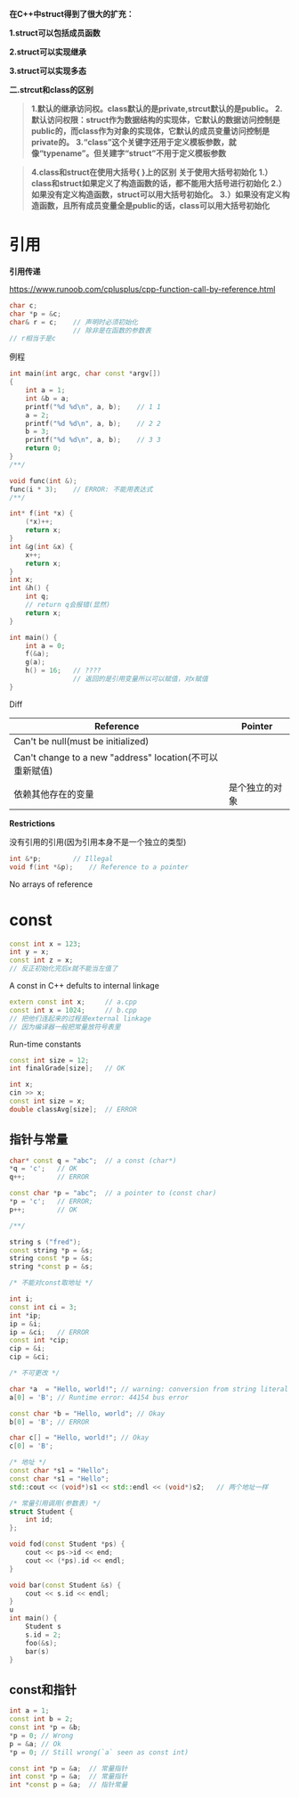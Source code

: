 **在C++中struct得到了很大的扩充：**

**1.struct可以包括成员函数**

**2.struct可以实现继承**

**3.struct可以实现多态**



**二.strcut和class的区别**

> **1.默认的继承访问权。class默认的是private,strcut默认的是public。**
> **2.默认访问权限：struct作为数据结构的实现体，它默认的数据访问控制是public的，而class作为对象的实现体，它默认的成员变量访问控制是private的。**
> **3.“class”这个关键字还用于定义模板参数，就像“typename”。但关建字“struct”不用于定义模板参数**



> **4.class和struct在使用大括号{ }上的区别**
> **关于使用大括号初始化**
> **1.）class和struct如果定义了构造函数的话，都不能用大括号进行初始化**
> **2.）如果没有定义构造函数，struct可以用大括号初始化。**
> **3.）如果没有定义构造函数，且所有成员变量全是public的话，class可以用大括号初始化**

# 引用

**引用传递**

https://www.runoob.com/cplusplus/cpp-function-call-by-reference.html

```cpp
char c;
char *p = &c;
char& r = c;	// 声明时必须初始化
				// 除非是在函数的参数表
// r相当于是c
```



例程

```cpp
int main(int argc, char const *argv[])
{
	int a = 1;
	int &b = a;
	printf("%d %d\n", a, b);	// 1 1
	a = 2;
	printf("%d %d\n", a, b);	// 2 2
	b = 3;
	printf("%d %d\n", a, b);	// 3 3
	return 0;
}
/**/

void func(int &);
func(i * 3);	// ERROR: 不能用表达式
/**/

int* f(int *x) {
	(*x)++;
	return x;
}
int &g(int &x) {
	x++;
	return x;
}
int x;
int &h() {
	int q;
    // return q会报错(显然)
	return x;
}

int main() {
	int a = 0;
	f(&a);
	g(a);
	h() = 16;	// ????
    			// 返回的是引用变量所以可以赋值，对x赋值
}


```

Diff

| Reference                                                | Pointer        |
| -------------------------------------------------------- | -------------- |
| Can't be null(must be initialized)                       |                |
| Can't change to a new "address" location(不可以重新赋值) |                |
| 依赖其他存在的变量                                       | 是个独立的对象 |

**Restrictions**

没有引用的引用(因为引用本身不是一个独立的类型)

```cpp
int &*p;		// Illegal
void f(int *&p);	// Reference to a pointer

```

No arrays of reference

# const

```cpp
const int x = 123;
int y = x;
const int z = x;
// 反正初始化完后x就不能当左值了
```

A const in C++ defults to internal linkage

```cpp
extern const int x;		// a.cpp
const int x = 1024;		// b.cpp
// 把他们连起来的过程是external linkage
// 因为编译器一般把常量放符号表里
```

Run-time constants

```cpp
const int size = 12;
int finalGrade[size];	// OK

int x;
cin >> x;
const int size = x;
double classAvg[size];	// ERROR
```

## 指针与常量

```cpp
char* const q = "abc";	// a const (char*)
*q = 'c';	// OK
q++;		// ERROR

const char *p = "abc";	// a pointer to (const char)
*p = 'c';	// ERROR;
p++;		// OK

/**/

string s ("fred");
const string *p = &s;
string const *p = &s;
string *const p = &s;

/* 不能对const取地址 */

int i;
const int ci = 3;
int *ip;
ip = &i;
ip = &ci;	// ERROR
const int *cip;
cip = &i;
cip = &ci;

/* 不可更改 */

char *a  = "Hello, world!";	// warning: conversion from string literal to 'char *' is deprecated(不再被支持)
a[0] = 'B';	// Runtime error: 44154 bus error

const char *b = "Hello, world";	// Okay
b[0] = 'B';	// ERROR

char c[] = "Hello, world!";	// Okay
c[0] = 'B';

/* 地址 */
const char *s1 = "Hello";
const char *s1 = "Hello";
std::cout << (void*)s1 << std::endl << (void*)s2;	// 两个地址一样

/* 常量引用调用(参数表) */
struct Student {
	int id;
};

void fod(const Student *ps) {
	cout << ps->id << end;
	cout << (*ps).id << endl;
}

void bar(const Student &s) {
	cout << s.id << endl;
}
u
int main() {
	Student s
	s.id = 2;
	foo(&s);
	bar(s)
}
```

## const和指针

```cpp
int a = 1;
const int b = 2;
const int *p = &b;
*p = 0;	// Wrong
p = &a;	// Ok
*p = 0;	// Still wrong(`a` seen as const int)
```

```cpp
const int *p = &a;	// 常量指针
int const *p = &a;	// 常量指针
int *const p = &a;	// 指针常量
```

